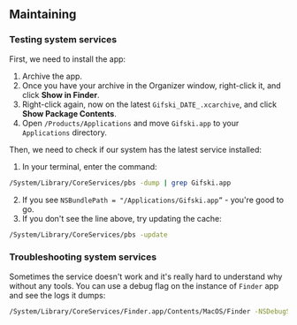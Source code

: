 ## Maintaining

### Testing system services

First, we need to install the app:
1. Archive the app.
2. Once you have your archive in the Organizer window, right-click it, and click **Show in Finder**.
3. Right-click again, now on the latest `Gifski_DATE_.xcarchive`, and click **Show Package Contents**.
4. Open `/Products/Applications` and move `Gifski.app` to your `Applications` directory.

Then, we need to check if our system has the latest service installed:
1. In your terminal, enter the command:
```bash
/System/Library/CoreServices/pbs -dump | grep Gifski.app
```
2. If you see `NSBundlePath = "/Applications/Gifski.app”` - you're good to go.
3. If you don't see the line above, try updating the cache:
```bash
/System/Library/CoreServices/pbs -update
```

### Troubleshooting system services

Sometimes the service doesn't work and it's really hard to understand why without any tools. You can use a debug flag on the instance of `Finder` app and see the logs it dumps:

```bash
/System/Library/CoreServices/Finder.app/Contents/MacOS/Finder -NSDebugServices com.sindresorhus.Gifski
```
